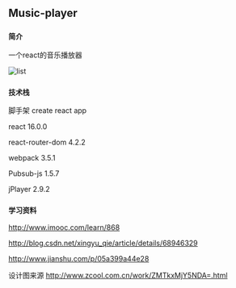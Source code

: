 

## Music-player



### `简介`


一个react的音乐播放器

![list](https://github.com/liustay/Music-player/raw/master/screenshot/pic.jpg)






### `技术栈`


 脚手架 create react app
 
 react 16.0.0
 
 react-router-dom 4.2.2
 
 webpack 3.5.1
 
 Pubsub-js 1.5.7
 
 jPlayer 2.9.2
 
 
 
### `学习资料`


 http://www.imooc.com/learn/868
 
 http://blog.csdn.net/xingyu_qie/article/details/68946329
 
 http://www.jianshu.com/p/05a399a44e28
 
 设计图来源 http://www.zcool.com.cn/work/ZMTkxMjY5NDA=.html 

